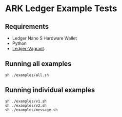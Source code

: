 
# ARK Ledger Example Tests

## Requirements

* Ledger Nano S Hardware Wallet
* Python
* [Ledger-Vagrant](https://github.com/sleepdefic1t/ledger-vagrant).

## Running all examples

```shell
sh ./examples/all.sh
```

## Running individual examples

```shell
sh ./examples/v1.sh
sh ./examples/v2.sh
sh ./examples/message.sh
```
